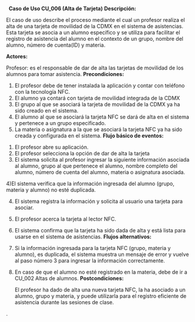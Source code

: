 ﻿` `**Caso de Uso CU\_006 (Alta de Tarjeta)**  **Descripción:** 

El caso de uso describe el proceso mediante el cual un profesor realiza el alta de una tarjeta de movilidad de la CDMX en el sistema de asistencias. Esta tarjeta se asocia a un alumno específico y se utiliza para facilitar el registro de asistencia del alumno en el contexto de un grupo, nombre del alumno, número de cuenta(ID) y materia. 

**Actores:** 

Profesor: es el responsable de dar de alta las tarjetas de movilidad de los alumnos para tomar asistencia. **Precondiciones:** 

1. El profesor debe de tener instalada la aplicación y contar con teléfono con la  tecnología NFC. 
1. El alumno ya contará con tarjeta de movilidad integrada de la CDMX 
1. El grupo al que se asociará la tarjeta de movilidad de la CDMX ya ha sido creado en el sistema. 
1. El alumno al que se asociará la tarjeta NFC se dará de alta en el sistema y pertenece a un grupo especificado. 
1. La materia o asignatura a la que se asociará la tarjeta NFC ya ha sido creada y configurada en el sistema. **Flujo básico de eventos:** 
1) El profesor abre su aplicación. 
1) El profesor selecciona la opción de dar de alta la tarjeta  
1) El sistema solicita al profesor ingresar la siguiente información asociada al alumno, grupo al que pertenece el alumno, nombre completo del alumno, número de cuenta del alumno, materia o asignatura asociada. 

4)El sistema verifica que la información ingresada del alumno (grupo, materia y alumno) no esté duplicada. 

4) El sistema registra la información y solicita al usuario una tarjeta para asociar. 
4) El profesor acerca la tarjeta al lector NFC. 
4) El sistema confirma que la tarjeta ha sido dada de alta y está lista para usarse en el sistema de asistencias. **Flujos alternativos:** 
1) Si la información ingresada para la tarjeta NFC (grupo, materia y alumno), es duplicada, el sistema muestra un mensaje de error y vuelve al paso número 3 para ingresar la información correctamente. 
1) En caso de que el alumno no esté registrado en la materia, debe de ir a CU\_002 Altas de alumnos.      **Postcondiciones:** 

   El profesor ha dado de alta una nueva tarjeta NFC, la ha asociado a un alumno, grupo y materia, y puede utilizarla para el registro eficiente de asistencia durante las sesiones de clase. 

. 
